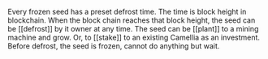 Every frozen seed has a preset defrost time. The time is block height in blockchain.
When the block chain reaches that block height, the seed can be [[defrost]] by it owner at any time. The seed can be [[plant]] to a mining machine and grow. Or, to [[stake]] to an existing Camellia as an investment. Before defrost, the seed is frozen, cannot do anything but wait.
